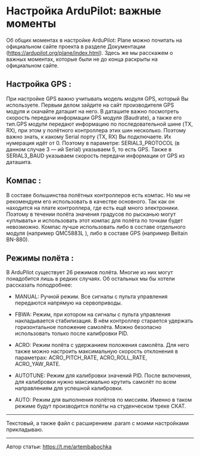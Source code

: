 # Настройка ArduPilot: важные моменты

Об общих моментах в настройке ArduPilot: Plane можно почитать на официальном сайте проекта в разделе Документации (https://ardupilot.org/plane/index.html). Здесь же мы расскажем о важных моментах, которые были не до конца раскрыты на официальном сайте.

## **Настройка GPS** :

При настройке GPS важно учитывать модель модуля GPS, который Вы используете. Первым делом зайдите на сайт производителя GPS модуля и скачайте даташит на него. В даташите важно посмотреть скорость передачи информации GPS модуля (Baudrate), а также его тип.GPS модули передают информацию по последовательной шине (TX, RX), при этом у полётного контроллера этих шин несколько. Поэтому важно знать, к какому Serial порту (TX, RX) Вы подключаете. Их нумерация идёт от 0. Поэтому в параметре: SERIAL3_PROTOCOL (в данном случае 3 — ий Serial) указываем 5, то есть GPS. Также в SERIAL3_BAUD указываем скорость передачи информации от GPS из даташита.

## **Компас** :

В составе большинства полётных контроллеров есть компас. Но мы не рекомендуем его использовать в качестве основного. Так как он находится на плате контроллера, где есть ещё много электроники. Поэтому в течении полёта значения градусов по рысканью могут «уплывать» и использовать этот компас для полёта по точкам будет невозможно. Компас лучше использовать либо в составе отдельного модуля (например QMC5883L ), либо в составе GPS (например Beitain BN-880).

## **Режимы полёта** :

В ArduPilot существует 26 режимов полёта. Многие из них могут понадобится лишь в редких случаях. Об остальных мы бы хотели рассказать поподробнее:

- MANUAL:
    Ручной режим. Все сигналы с пульта управления передаются напрямую на       сервоприводы.

- FBWA:
    Режим, при котором на сигналы с пульта управления накладывается стабилизация. В нём контроллер старается удержать горизонтальное положение самолёта. Можно безопасно использовать только после калибровки PID.

- ACRO:
    Режим полёта с удержанием положения самолёта. Для него также можно настроить максимальную скорость отклонения в параметрах: ACRO_PITCH_RATE, ACRO_ROLL_RATE, ACRO_YAW_RATE.

- AUTOTUNE:
    Режим для калибровки значений PID. После включения, для калибровки нужно максимально крутить самолёт по всем направлениям для успешной калибровки.

- AUTO:
    Режим для выполнения полётов по миссиям. Именно в таком режиме будут производится полёты на студенческом треке СКАТ.
___

Текстовый, а также файл с расширением .param с моими настройками прикладываю.   

___
Автор статьи: https://t.me/artembabochka